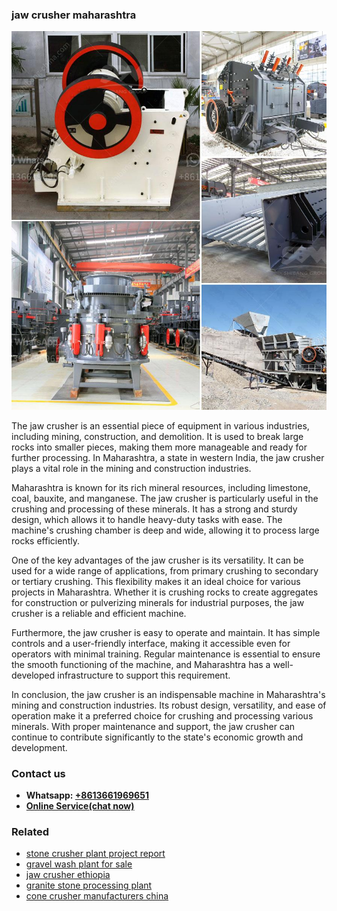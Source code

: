 <h3>jaw crusher maharashtra</h3><img src='1706766840.jpg' alt=''><p>The jaw crusher is an essential piece of equipment in various industries, including mining, construction, and demolition. It is used to break large rocks into smaller pieces, making them more manageable and ready for further processing. In Maharashtra, a state in western India, the jaw crusher plays a vital role in the mining and construction industries.</p><p>Maharashtra is known for its rich mineral resources, including limestone, coal, bauxite, and manganese. The jaw crusher is particularly useful in the crushing and processing of these minerals. It has a strong and sturdy design, which allows it to handle heavy-duty tasks with ease. The machine's crushing chamber is deep and wide, allowing it to process large rocks efficiently.</p><p>One of the key advantages of the jaw crusher is its versatility. It can be used for a wide range of applications, from primary crushing to secondary or tertiary crushing. This flexibility makes it an ideal choice for various projects in Maharashtra. Whether it is crushing rocks to create aggregates for construction or pulverizing minerals for industrial purposes, the jaw crusher is a reliable and efficient machine.</p><p>Furthermore, the jaw crusher is easy to operate and maintain. It has simple controls and a user-friendly interface, making it accessible even for operators with minimal training. Regular maintenance is essential to ensure the smooth functioning of the machine, and Maharashtra has a well-developed infrastructure to support this requirement.</p><p>In conclusion, the jaw crusher is an indispensable machine in Maharashtra's mining and construction industries. Its robust design, versatility, and ease of operation make it a preferred choice for crushing and processing various minerals. With proper maintenance and support, the jaw crusher can continue to contribute significantly to the state's economic growth and development.</p><h3>Contact us</h3><ul><li><strong>Whatsapp:&nbsp;<a href="https://wa.me/8613661969651">+8613661969651</a></strong></li><li><a href="https://swt.shibang-china.com/?git&amp;zhl&amp;jaw crusher maharashtra"><strong>Online Service(chat now)</strong></a></li></ul><h3>Related</h3><ul><li><a href='stone crusher plant project report.md'>stone crusher plant project report</a></li><li><a href='gravel wash plant for sale.md'>gravel wash plant for sale</a></li><li><a href='jaw crusher ethiopia.md'>jaw crusher ethiopia</a></li><li><a href='granite stone processing plant.md'>granite stone processing plant</a></li><li><a href='cone crusher manufacturers china.md'>cone crusher manufacturers china</a></li></ul>